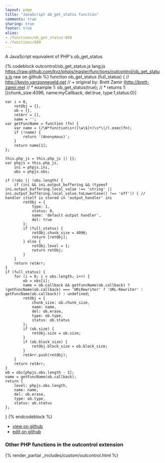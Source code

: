 ```yaml
---
layout: page
title: "JavaScript ob_get_status function"
comments: true
sharing: true
footer: true
alias:
- /functions/ob_get_status:899
- /functions/899
---
```

<!-- Generated by Rakefile:build -->
A JavaScript equivalent of PHP's ob_get_status

{% codeblock outcontrol/ob_get_status.js lang:js https://raw.github.com/kvz/phpjs/master/functions/outcontrol/ob_get_status.js raw on github %}
function ob_get_status (full_status) {
    // http://kevin.vanzonneveld.net
    // +   original by: Brett Zamir (http://brett-zamir.me)
    // *     example 1: ob_get_status(true);
    // *     returns 1: [{chunk_size:4096, name:myCallback, del:true, type:1,status:0}]

    var i = 0,
        retObj = {},
        ob = {},
        retArr = [],
        name = '';
    var getFuncName = function (fn) {
        var name = (/\W*function\s+([\w\$]+)\s*\(/).exec(fn);
        if (!name) {
            return '(Anonymous)';
        }
        return name[1];
    };

    this.php_js = this.php_js || {};
    var phpjs = this.php_js,
        ini = phpjs.ini,
        obs = phpjs.obs;

    if (!obs || !obs.length) {
        if (ini && ini.output_buffering && (typeof ini.output_buffering.local_value !== 'string' || ini.output_buffering.local_value.toLowerCase() !== 'off')) { // handler itself is stored in 'output_handler' ini
            retObj = {
                type: 1,
                status: 0,
                name: 'default output handler',
                del: true
            };
            if (full_status) {
                retObj.chunk_size = 4096;
                return [retObj];
            } else {
                retObj.level = 1;
                return retObj;
            }
        }
        return retArr;
    }
    if (full_status) {
        for (i = 0; i < obs.length; i++) {
            ob = obs[i];
            name = ob.callback && getFuncName(ob.callback) ? (getFuncName(ob.callback) === 'URLRewriter' ? 'URL-Rewriter' : getFuncName(ob.callback)) : undefined;
            retObj = {
                chunk_size: ob.chunk_size,
                name: name,
                del: ob.erase,
                type: ob.type,
                status: ob.status
            };
            if (ob.size) {
                retObj.size = ob.size;
            }
            if (ob.block_size) {
                retObj.block_size = ob.block_size;
            }
            retArr.push(retObj);
        }
        return retArr;
    }
    ob = obs[phpjs.obs.length - 1];
    name = getFuncName(ob.callback);
    return {
        level: phpjs.obs.length,
        name: name,
        del: ob.erase,
        type: ob.type,
        status: ob.status
    };
}
{% endcodeblock %}

 - [view on github](https://github.com/kvz/phpjs/blob/master/functions/outcontrol/ob_get_status.js)
 - [edit on github](https://github.com/kvz/phpjs/edit/master/functions/outcontrol/ob_get_status.js)

### Other PHP functions in the outcontrol extension
{% render_partial _includes/custom/outcontrol.html %}
